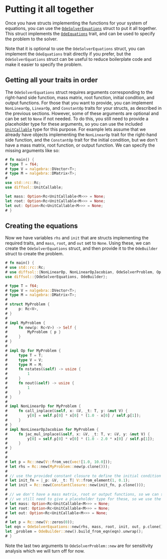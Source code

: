 # Putting it all together

Once you have structs implementing the functions for your system of equations, you can use the [`OdeSolverEquations`](https://docs.rs/diffsol/latest/diffsol/ode_solver/equations/struct.OdeSolverEquations.html) struct
to put it all together. This struct implements the [`OdeEquations`](https://docs.rs/diffsol/latest/diffsol/ode_solver/equations/trait.OdeEquations.html) trait, and can be used to specify the problem to the solver.

Note that it is optional to use the `OdeSolverEquations` struct, you can implement the `OdeEquations` trait directly if you prefer, but the `OdeSolverEquations` struct can be useful to reduce boilerplate code 
and make it easier to specify the problem.

## Getting all your traits in order

The `OdeSolverEquations` struct requires arguments corresponding to the right-hand side function, mass matrix, root function, initial condition, and output functions.
For those that you want to provide, you can implement `NonLinearOp`, `LinearOp`, and `ConstantOp` traits for your structs, as described in the previous sections.
However, some of these arguments are optional and can be set to `None` if not needed. To do this, you still need to provide a placeholder type for these arguments, so you can use the 
included [`UnitCallable`](https://docs.rs/diffsol/latest/diffsol/op/unit/struct.UnitCallable.html) type for this purpose. For example lets assume that we already have objects implementing 
the `NonLinearOp` trait for the right-hand side function, and the `ConstantOp` trait for the initial condition, but we don't have a mass matrix, root function, or output function.
We can specify the missing arguments like so:

```rust
# fn main() {
# type T = f64;
# type V = nalgebra::DVector<T>;
# type M = nalgebra::DMatrix<T>;
#
use std::rc::Rc;
use diffsol::UnitCallable;

let mass: Option<Rc<UnitCallable<M>>> = None;
let root: Option<Rc<UnitCallable<M>>> = None;
let out: Option<Rc<UnitCallable<M>>> = None;
# }
```

## Creating the equations

Now we have variables `rhs` and `init` that are structs implementing the required traits, and `mass`, `root`, and `out` set to `None`. Using these, we can create the `OdeSolverEquations` struct,
and then provide it to the `OdeBuilder` struct to create the problem. 

```rust
# fn main() {
# use std::rc::Rc;
# use diffsol::{NonLinearOp, NonLinearOpJacobian, OdeSolverProblem, Op, UnitCallable, ConstantClosure};
use diffsol::{OdeSolverEquations, OdeBuilder};

# type T = f64;
# type V = nalgebra::DVector<T>;
# type M = nalgebra::DMatrix<T>;
# 
# struct MyProblem {
#     p: Rc<V>,
# }
# 
# impl MyProblem {
#     fn new(p: Rc<V>) -> Self {
#         MyProblem { p }
#     }
# }
# 
# impl Op for MyProblem {
#     type T = T;
#     type V = V;
#     type M = M;
#     fn nstates(&self) -> usize {
#         1
#     }
#     fn nout(&self) -> usize {
#         1
#     }
# }
# 
# impl NonLinearOp for MyProblem {
#     fn call_inplace(&self, x: &V, _t: T, y: &mut V) {
#         y[0] = self.p[0] * x[0] * (1.0 - x[0] / self.p[1]);
#     }
# }
# impl NonLinearOpJacobian for MyProblem {
#     fn jac_mul_inplace(&self, x: &V, _t: T, v: &V, y: &mut V) {
#         y[0] = self.p[0] * v[0] * (1.0 - 2.0 * x[0] / self.p[1]);
#     }
# }
# 
# 
# let p = Rc::new(V::from_vec(vec![1.0, 10.0]));
# let rhs = Rc::new(MyProblem::new(p.clone()));
# 
# // use the provided constant closure to define the initial condition
# let init_fn = |_p: &V, _t: T| V::from_element(1, 0.1);
# let init = Rc::new(ConstantClosure::new(init_fn, p.clone()));
# 
# // we don't have a mass matrix, root or output functions, so we can set to None
# // we still need to give a placeholder type for these, so we use the diffsol::UnitCallable type
# let mass: Option<Rc<UnitCallable<M>>> = None;
# let root: Option<Rc<UnitCallable<M>>> = None;
# let out: Option<Rc<UnitCallable<M>>> = None;
# 
# let p = Rc::new(V::zeros(0));
let eqn = OdeSolverEquations::new(rhs, mass, root, init, out, p.clone());
let _problem = OdeBuilder::new().build_from_eqn(eqn).unwrap();
# }
```

Note the last two arguments to `OdeSolverProblem::new` are for sensitivity analysis which we will turn off for now.
